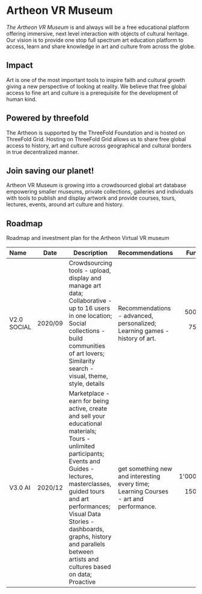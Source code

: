 # Artheon VR Museum

*The Artheon VR Museum* is and always will be a free educational platform offering immersive, next level interaction with objects of cultural heritage. Our vision is to provide one stop full spectrum art education platform to access, learn and share knowledge in art and culture from across the globe.

## Impact

Art is one of the most important tools to inspire faith and cultural growth giving a new perspective of looking at reality. We believe that free global access to fine art and culture is a prerequisite for the development of human kind.

## Powered by threefold

The Artheon is supported by the ThreeFold Foundation and is hosted on ThreeFold Grid. Hosting on ThreeFold Grid allows us to share free global access to history, art and culture across geographical and cultural borders in true decentralized manner.

## Join saving our planet!
 
Artheon VR Museum is growing into a crowdsourced global art database empowering smaller museums, private collections, galleries and individuals with tools to publish and display artwork and provide courses, tours, lectures, events, around art culture and history.

## Roadmap

Roadmap and investment plan for the Artheon Virtual VR museum

| Name         | Date   | Description | Recommendations | Funding |
|:-------------|--------|-------------|-----------------|---------:|
| V2.0 SOCIAL |  2020/09 | Crowdsourcing tools - upload, display and manage art data; Collaborative - up to 16 users in one location; Social collections - build communities of art lovers; Similarity search - visual, theme, style, details | Recommendations - advanced, personalized; Learning games - history of art. |500'000 TFT 75'000 USD |
| V3.0 AI | 2020/12|  Marketplace - earn for being active, create and sell your educational materials; Tours - unlimited participants; Events and Guides - lectures, masterclasses, guided tours and art performances; Visual Data Stories - dashboards, graphs, history and parallels between artists and cultures based on data; Proactive | get something new and interesting every time; Learning Courses - art and performance. | 1'000'000 TFT 150'000 USD
